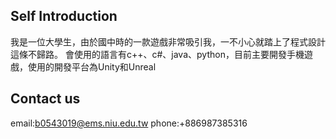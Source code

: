 ## Self Introduction
我是一位大學生，由於國中時的一款遊戲非常吸引我，一不小心就踏上了程式設計這條不歸路。
會使用的語言有c++、c#、java、python，目前主要開發手機遊戲，使用的開發平台為Unity和Unreal

## Contact us
email:b0543019@ems.niu.edu.tw
phone:+886987385316